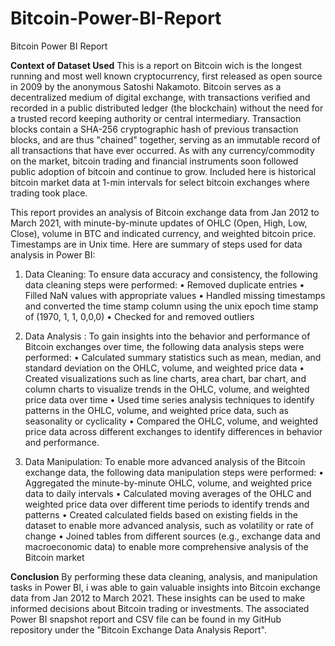 # Bitcoin-Power-BI-Report
Bitcoin Power BI Report

**Context of Dataset Used**
This is a report on Bitcoin wich is the longest running and most well known cryptocurrency, first released as open source in 2009 by the anonymous Satoshi Nakamoto. Bitcoin serves as a decentralized medium of digital exchange, with transactions verified and recorded in a public distributed ledger (the blockchain) without the need for a trusted record keeping authority or central intermediary. Transaction blocks contain a SHA-256 cryptographic hash of previous transaction blocks, and are thus "chained" together, serving as an immutable record of all transactions that have ever occurred. As with any currency/commodity on the market, bitcoin trading and financial instruments soon followed public adoption of bitcoin and continue to grow. Included here is historical bitcoin market data at 1-min intervals for select bitcoin exchanges where trading took place.


This report provides an analysis of Bitcoin exchange data from Jan 2012 to March 2021, with minute-by-minute updates of OHLC (Open, High, Low, Close), volume in BTC and indicated currency, and weighted bitcoin price. Timestamps are in Unix time. 
Here are summary of steps used for data analysis in Power BI:
1. Data Cleaning: To ensure data accuracy and consistency, the following data cleaning steps were performed:
•	Removed duplicate entries
•	Filled NaN values with appropriate values
•	Handled missing timestamps and converted the time stamp column using the unix epoch time stamp of (1970, 1, 1, 0,0,0) 
•	Checked for and removed outliers

2. Data Analysis : To gain insights into the behavior and performance of Bitcoin exchanges over time, the following data analysis steps were performed:
•	Calculated summary statistics such as mean, median, and standard deviation on the OHLC, volume, and weighted price data
•	Created visualizations such as line charts, area chart, bar chart, and column charts to visualize trends in the OHLC, volume, and weighted price data over time
•	Used time series analysis techniques to identify patterns in the OHLC, volume, and weighted price data, such as seasonality or cyclicality
•	Compared the OHLC, volume, and weighted price data across different exchanges to identify differences in behavior and performance.

3. Data Manipulation: To enable more advanced analysis of the Bitcoin exchange data, the following data manipulation steps were performed:
•	Aggregated the minute-by-minute OHLC, volume, and weighted price data to daily intervals
•	Calculated moving averages of the OHLC and weighted price data over different time periods to identify trends and patterns
•	Created calculated fields based on existing fields in the dataset to enable more advanced analysis, such as volatility or rate of change
•	Joined tables from different sources (e.g., exchange data and macroeconomic data) to enable more comprehensive analysis of the Bitcoin market


**Conclusion**
By performing these data cleaning, analysis, and manipulation tasks in Power BI, i was able to gain valuable insights into Bitcoin exchange data from Jan 2012 to March 2021. These insights can be used to make informed decisions about Bitcoin trading or investments.
The associated Power BI snapshot report and CSV file can be found in my GitHub repository under the "Bitcoin Exchange Data Analysis Report".
